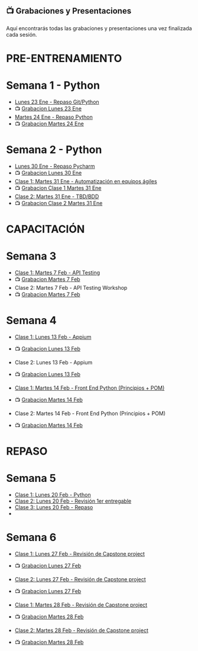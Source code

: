 ## 📺 Grabaciones y Presentaciones
Aquí encontrarás todas las grabaciones y presentaciones una vez finalizada cada sesión.

# PRE-ENTRENAMIENTO
# Semana 1 - Python
- [Lunes 23 Ene - Repaso Git/Python ](https://drive.google.com/file/d/1aOBS3WBkb2Wu83OD96jQzCdB3SSTYeCY/view?usp=sharing)
- 📺 [Grabacion Lunes 23 Ene](https://drive.google.com/file/d/1ilCrT7G-11k4v5Jr6eZkdSqGAZrhMLZJ/view?usp=sharing)
- [Martes 24 Ene - Repaso Python](https://drive.google.com/file/d/1Q8hn5TgSPkDJTGx0fINUHXM6Pcxy-2lF/view?usp=sharing)
- 📺 [Grabacion Martes 24 Ene](https://drive.google.com/file/d/1h4ANfgtsLcH9CpsFgnpYXG9FyzywYUOW/view?usp=sharing)

# Semana 2 - Python
- [Lunes 30 Ene - Repaso Pycharm](https://drive.google.com/file/d/1gtU2mGpx3UdgaL1KVT4ayXwPhfd4JsNQ/view?usp=sharing)
- 📺 [Grabacion Lunes 30 Ene](https://drive.google.com/file/d/1Dgl6ebRJlz5ck4054rt9XyNaCHmgwf-X/view?usp=sharing)
- [Clase 1: Martes 31 Ene - Automatización en equipos ágiles](https://drive.google.com/file/d/1f4InOW4dv7zirmE8aaRfGO48h50Npf3R/view?usp=sharing)
- 📺 [Grabacion Clase 1 Martes 31 Ene](https://drive.google.com/file/d/1r8TOnh-9jnAXJkLml2hOUa29Qvv5hg96/view?usp=sharing)
- [Clase 2: Martes 31 Ene - TBD/BDD](https://drive.google.com/file/d/1ItxlirbxeNjGuUtFwp6hH8FZzzFh7MT0/view?usp=sharing)
- 📺 [Grabacion Clase 2 Martes 31 Ene](https://drive.google.com/file/d/1vrZ1l59Bi1eNjT_szOVH2kjpOAJ91yal/view?usp=sharing)

# CAPACITACIÓN
# Semana 3
- [Clase 1: Martes 7 Feb - API Testing](https://drive.google.com/file/d/17MUyfKZ1IAkA6WjzY9uuFClpUA710PYF/view?usp=sharing)
- 📺 [Grabacion Martes 7 Feb](https://drive.google.com/file/d/1uPjF4XWL6qLqBr5RP41Q6AB4FXARZZ5A/view?usp=sharing)
- Clase 2: Martes 7 Feb - API Testing Workshop
- 📺 [Grabacion Martes 7 Feb](https://drive.google.com/file/d/1zANkjBDHwqRkyM8ITANKCWKLBKioHL5J/view?usp=sharing)

# Semana 4
- [Clase 1: Lunes 13 Feb - Appium](https://drive.google.com/file/d/1i4w87r6DyS8H5mLHiitMFscVFre9vtP2/view?usp=sharing)
- 📺 [Grabacion Lunes 13 Feb](https://drive.google.com/file/d/1k4U0eMAAjlC2a-N8v2rJWtD79QW8pw2w/view?usp=sharing)
- Clase 2: Lunes 13 Feb - Appium
- 📺 [Grabacion Lunes 13 Feb](https://drive.google.com/file/d/1vrZ1l59Bi1eNjT_szOVH2kjpOAJ91yal/view?usp=sharing)

- [Clase 1: Martes 14 Feb - Front End Python (Principios + POM)](https://drive.google.com/file/d/1VQEIKbY7PJRwuwWOeTKTqbKhj9RTRvjk/view?usp=sharing)
- 📺 [Grabacion Martes 14 Feb](https://drive.google.com/file/d/1mZgN3ye71-MnnN7McAMJEwsyTcrY4Nq-/view?usp=sharing)
- Clase 2: Martes 14 Feb - Front End Python (Principios + POM)
- 📺 [Grabacion Martes 14 Feb](https://drive.google.com/file/d/14Rw7Se0bB-7XvfVITG9rDjelBV8ck8Hb/view?usp=sharing)

# REPASO
# Semana 5
- [Clase 1: Lunes 20 Feb - Python](https://drive.google.com/file/d/1i3QJcoD70_hxbHXQpaFWcffHAFNJ_o8Y/view?usp=sharing)
- [Clase 2: Lunes 20 Feb - Revisión 1er entregable](https://drive.google.com/file/d/1LZRgjx0V1ucIdT6W8R_2NarJO1iOkm3d/view?usp=sharing)
- [Clase 3: Lunes 20 Feb - Repaso](https://drive.google.com/file/d/1NynP09G6JQNieJs-mqeiGEeen8OZ-3v7/view?usp=sharing)
- 

# Semana 6
- [Clase 1: Lunes 27 Feb - Revisión de Capstone project]()
- 📺 [Grabacion Lunes 27 Feb]()
- [Clase 2: Lunes 27 Feb - Revisión de Capstone project]()
- 📺 [Grabacion Lunes 27 Feb]()

- [Clase 1: Martes 28 Feb - Revisión de Capstone project]()
- 📺 [Grabacion Martes 28 Feb]()
- [Clase 2: Martes 28 Feb - Revisión de Capstone project]()
- 📺 [Grabacion Martes 28 Feb]()


